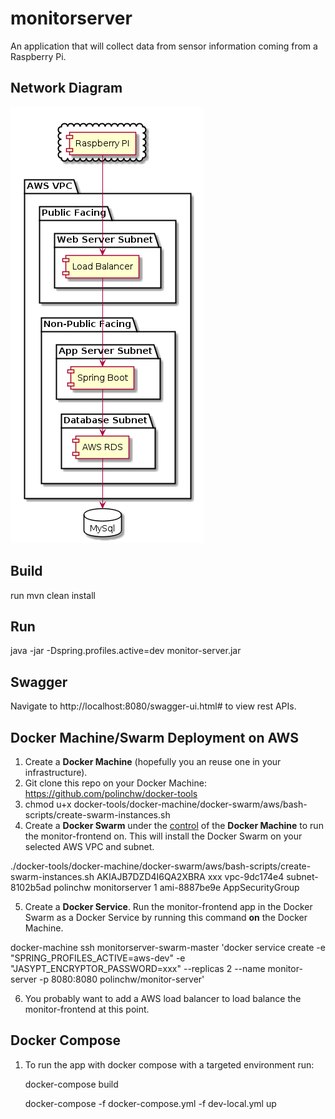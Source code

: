 # monitorserver
An application that will collect data from sensor information coming from a Raspberry Pi.
## Network Diagram
![alt text](https://github.com/polinchw/monitorserver/blob/master/documentation/diagrams/vpc.png)
## Build
run mvn clean install
## Run
java -jar -Dspring.profiles.active=dev monitor-server.jar
## Swagger
Navigate to http://localhost:8080/swagger-ui.html# to view rest APIs.
## Docker Machine/Swarm Deployment on AWS

1. Create a <b>Docker Machine</b> (hopefully you an reuse one in your infrastructure).
2. Git clone this repo on your Docker Machine: https://github.com/polinchw/docker-tools
3. chmod u+x docker-tools/docker-machine/docker-swarm/aws/bash-scripts/create-swarm-instances.sh 
4. Create a <b>Docker Swarm</b> under the <u>control</u> of the <b>Docker Machine</b> to run the monitor-frontend on.  This will install the Docker Swarm on your selected AWS VPC and subnet.
    
 ./docker-tools/docker-machine/docker-swarm/aws/bash-scripts/create-swarm-instances.sh AKIAJB7DZD4I6QA2XBRA xxx vpc-9dc174e4 subnet-8102b5ad polinchw monitorserver 1 ami-8887be9e AppSecurityGroup
  
5. Create a <b>Docker Service</b>.  Run the monitor-frontend app in the Docker Swarm as a Docker Service by running this command <b>on</b> the Docker Machine.

  docker-machine ssh monitorserver-swarm-master 'docker service create -e "SPRING_PROFILES_ACTIVE=aws-dev" -e "JASYPT_ENCRYPTOR_PASSWORD=xxx" --replicas 2 --name monitor-server -p 8080:8080 polinchw/monitor-server'

6. You probably want to add a AWS load balancer to load balance the monitor-frontend at this point.

## Docker Compose

1. To run the app with docker compose with a targeted environment run:

    docker-compose build
    
    docker-compose -f docker-compose.yml -f dev-local.yml up
